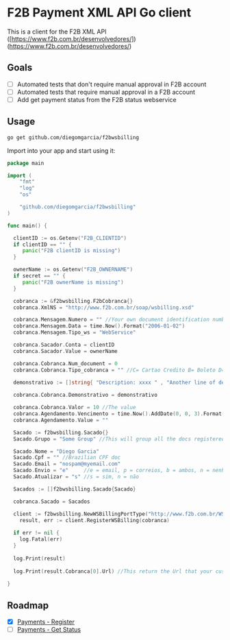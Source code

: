 # F2B Payment XML API Go client
 
This is a client for the F2B XML API ([https://www.f2b.com.br/desenvolvedores/])(https://www.f2b.com.br/desenvolvedores/)

## Goals

- [ ] Automated tests that don't require manual approval in F2B account
- [ ] Automated tests that require manual approval in a F2B account 
- [ ] Add get payment status from the F2B status webservice

## Usage

```bash
go get github.com/diegomgarcia/f2bwsbilling
```

Import into your app and start using it:

```go
package main

import (
	"fmt"
	"log"
	"os"

	"github.com/diegomgarcia/f2bwsbilling"
)

func main() {

  clientID := os.Getenv("F2B_CLIENTID")
  if clientID == "" {
     panic("F2B clientID is missing")
  }

  ownerName := os.Getenv("F2B_OWNERNAME")
  if secret == "" {
     panic("F2B ownerName is missing")
  }

  cobranca := &f2bwsbilling.F2bCobranca{}
  cobranca.XmlNS = "http://www.f2b.com.br/soap/wsbilling.xsd"

  cobranca.Mensagem.Numero = "" //Your own document identification number
  cobranca.Mensagem.Data = time.Now().Format("2006-01-02")
  cobranca.Mensagem.Tipo_ws = "WebService"

  cobranca.Sacador.Conta = clientID
  cobranca.Sacador.Value = ownerName

  cobranca.Cobranca.Num_document = 0
  cobranca.Cobranca.Tipo_cobranca = "" //C= Cartao Credito B= Boleto D= Debito T= Transferencia Online "" = Todos

  demonstrativo := []string{ "Description: xxxx " , "Another line of description ..."}
  
  cobranca.Cobranca.Demonstrativo = demonstrativo

  cobranca.Cobranca.Valor = 10 //The value
  cobranca.Agendamento.Vencimento = time.Now().AddDate(0, 0, 3).Format("2006-01-02") //Add 3 days after today :D
  cobranca.Agendamento.Value = ""

  Sacado := f2bwsbilling.Sacado{}
  Sacado.Grupo = "Some Group" //This will group all the docs registered

  Sacado.Nome = "Diego Garcia"
  Sacado.Cpf = "" //Brazilian CPF doc
  Sacado.Email = "nospam@myemail.com"
  Sacado.Envio = "e"     //e = email, p = correios, b = ambos, n = nenhum
  Sacado.Atualizar = "s" //s = sim, n = não

  Sacados := []f2bwsbilling.Sacado{Sacado}

  cobranca.Sacado = Sacados

  client := f2bwsbilling.NewWSBillingPortType("http://www.f2b.com.br/WSBilling", false, nil)
	result, err := client.RegisterWSBilling(cobranca)
  
  if err != nil {
    log.Fatal(err)
  }
  
  log.Print(result)
  
  log.Print(result.Cobranca[0].Url) //This return the Url that your customer can pay your document.
  
}
```

## Roadmap

- [x] [Payments - Register](https://www.f2b.com.br/desenvolvedores/)
- [ ] [Payments - Get Status](https://www.f2b.com.br/desenvolvedores/)

